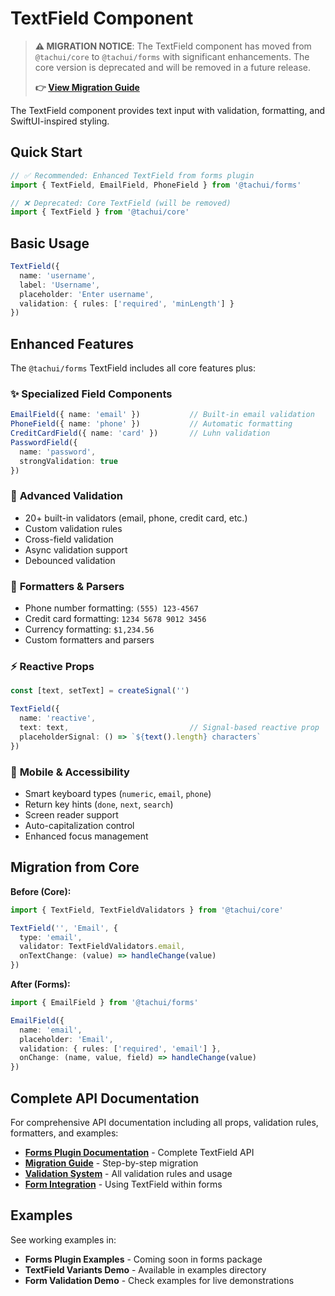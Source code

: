 # TextField Component

> **⚠️ MIGRATION NOTICE**: The TextField component has moved from `@tachui/core` to `@tachui/forms` with significant enhancements. The core version is deprecated and will be removed in a future release.
>
> **👉 [View Migration Guide](../guide/textfield-migration.md)**

The TextField component provides text input with validation, formatting, and SwiftUI-inspired styling.

## Quick Start

```typescript
// ✅ Recommended: Enhanced TextField from forms plugin
import { TextField, EmailField, PhoneField } from '@tachui/forms'

// ❌ Deprecated: Core TextField (will be removed)
import { TextField } from '@tachui/core'
```

## Basic Usage

```typescript
TextField({
  name: 'username',
  label: 'Username',
  placeholder: 'Enter username',
  validation: { rules: ['required', 'minLength'] }
})
```

## Enhanced Features

The `@tachui/forms` TextField includes all core features plus:

### ✨ **Specialized Field Components**
```typescript
EmailField({ name: 'email' })           // Built-in email validation
PhoneField({ name: 'phone' })           // Automatic formatting
CreditCardField({ name: 'card' })       // Luhn validation
PasswordField({ 
  name: 'password', 
  strongValidation: true 
})
```

### 🎯 **Advanced Validation**
- 20+ built-in validators (email, phone, credit card, etc.)
- Custom validation rules
- Cross-field validation
- Async validation support
- Debounced validation

### 🎨 **Formatters & Parsers**
- Phone number formatting: `(555) 123-4567`
- Credit card formatting: `1234 5678 9012 3456`
- Currency formatting: `$1,234.56`
- Custom formatters and parsers

### ⚡ **Reactive Props**
```typescript
const [text, setText] = createSignal('')

TextField({
  name: 'reactive',
  text: text,                           // Signal-based reactive prop
  placeholderSignal: () => `${text().length} characters`
})
```

### 📱 **Mobile & Accessibility**
- Smart keyboard types (`numeric`, `email`, `phone`)
- Return key hints (`done`, `next`, `search`)
- Screen reader support
- Auto-capitalization control
- Enhanced focus management

## Migration from Core

**Before (Core):**
```typescript
import { TextField, TextFieldValidators } from '@tachui/core'

TextField('', 'Email', {
  type: 'email',
  validator: TextFieldValidators.email,
  onTextChange: (value) => handleChange(value)
})
```

**After (Forms):**
```typescript
import { EmailField } from '@tachui/forms'

EmailField({
  name: 'email',
  placeholder: 'Email',
  validation: { rules: ['required', 'email'] },
  onChange: (name, value, field) => handleChange(value)
})
```

## Complete API Documentation

For comprehensive API documentation including all props, validation rules, formatters, and examples:

- **[Forms Plugin Documentation](../plugins/forms.md#textfield)** - Complete TextField API
- **[Migration Guide](../guide/textfield-migration.md)** - Step-by-step migration
- **[Validation System](../plugins/forms.md#validation)** - All validation rules and usage
- **[Form Integration](../plugins/forms.md#forms)** - Using TextField within forms

## Examples

See working examples in:
- **Forms Plugin Examples** - Coming soon in forms package
- **TextField Variants Demo** - Available in examples directory
- **Form Validation Demo** - Check examples for live demonstrations
